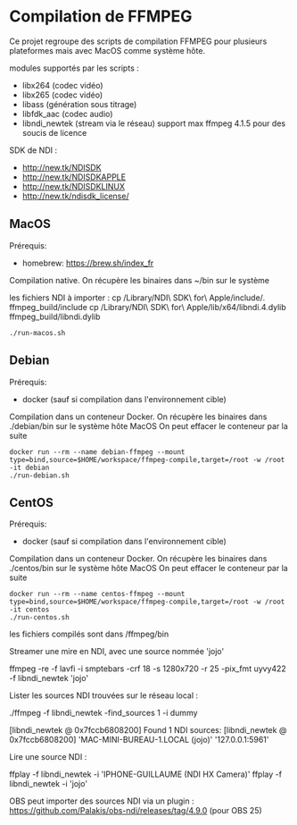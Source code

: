# Compilation de FFMPEG

Ce projet regroupe des scripts de compilation FFMPEG pour plusieurs plateformes mais avec MacOS comme système hôte.

modules supportés par les scripts :

* libx264 (codec vidéo)
* libx265 (codec vidéo)
* libass (génération sous titrage)
* libfdk_aac (codec audio)
* libndi_newtek (stream via le réseau) support max ffmpeg 4.1.5 pour des soucis de licence

SDK de NDI :
* http://new.tk/NDISDK
* http://new.tk/NDISDKAPPLE
* http://new.tk/NDISDKLINUX
* http://new.tk/ndisdk_license/

## MacOS

Prérequis:

* homebrew: https://brew.sh/index_fr

Compilation native. On récupère les binaires dans ~/bin sur le système

les fichiers NDI à importer :
cp /Library/NDI\ SDK\ for\ Apple/include/*.* ffmpeg_build/include
cp /Library/NDI\ SDK\ for\ Apple/lib/x64/libndi.4.dylib ffmpeg_build/libndi.dylib

```
./run-macos.sh
```

## Debian

Prérequis:

* docker (sauf si compilation dans l'environnement cible)

Compilation dans un conteneur Docker. On récupère les binaires dans ./debian/bin sur le système hôte MacOS
On peut effacer le conteneur par la suite

```
docker run --rm --name debian-ffmpeg --mount type=bind,source=$HOME/workspace/ffmpeg-compile,target=/root -w /root -it debian
./run-debian.sh
```

## CentOS

Prérequis:

* docker (sauf si compilation dans l'environnement cible)

Compilation dans un conteneur Docker. On récupère les binaires dans ./centos/bin sur le système hôte MacOS
On peut effacer le conteneur par la suite

```
docker run --rm --name centos-ffmpeg --mount type=bind,source=$HOME/workspace/ffmpeg-compile,target=/root -w /root -it centos
./run-centos.sh
```

les fichiers compilés sont dans /ffmpeg/bin

Streamer une mire en NDI, avec une source nommée 'jojo'

ffmpeg -re -f lavfi -i smptebars -crf 18 -s 1280x720 -r 25 -pix_fmt uyvy422 -f libndi_newtek 'jojo'

Lister les sources NDI trouvées sur le réseau local :

./ffmpeg -f libndi_newtek -find_sources 1 -i dummy

[libndi_newtek @ 0x7fccb6808200] Found 1 NDI sources:
[libndi_newtek @ 0x7fccb6808200] 	'MAC-MINI-BUREAU-1.LOCAL (jojo)'	'127.0.0.1:5961'

Lire une source NDI :

ffplay -f libndi_newtek -i 'IPHONE-GUILLAUME (NDI HX Camera)'
ffplay -f libndi_newtek -i 'jojo'

OBS peut importer des sources NDI via un plugin :
https://github.com/Palakis/obs-ndi/releases/tag/4.9.0 (pour OBS 25)

